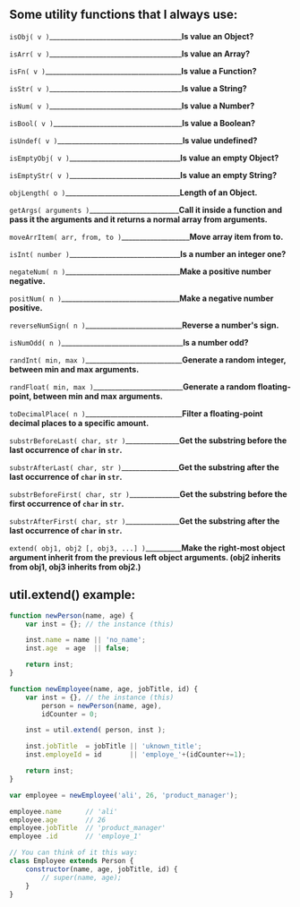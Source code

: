 Some utility functions that I always use:
-----------------------------------------
`isObj( v )`_____________________________________**Is value an Object?**

`isArr( v )`_____________________________________**Is value an Array?**

`isFn( v )`______________________________________**Is value a Function?**

`isStr( v )`_____________________________________**Is value a String?**

`isNum( v )`_____________________________________**Is value a Number?**

`isBool( v )`____________________________________**Is value a Boolean?**

`isUndef( v )`___________________________________**Is value undefined?**

`isEmptyObj( v )`_______________________________**Is value an empty Object?**

`isEmptyStr( v )`_______________________________**Is value an empty String?**

`objLength( o )`________________________________**Length of an Object.**

`getArgs( arguments )`_________________________**Call it inside a function and pass it the arguments and it returns a normal array from arguments.**

`moveArrItem( arr, from, to )`___________________**Move array item from to.**

`isInt( number )`_______________________________**Is a number an integer one?**

`negateNum( n )`________________________________**Make a positive number negative.**

`positNum( n )`_________________________________**Make a negative number positive.**

`reverseNumSign( n )`___________________________**Reverse a number's sign.**

`isNumOdd( n )`__________________________________**Is a number odd?**

`randInt( min, max )`___________________________**Generate a random integer, between min and max arguments.**

`randFloat( min, max )`_________________________**Generate a random floating-point, between min and max arguments.**

`toDecimalPlace( n )`___________________________**Filter a floating-point decimal places to a specific amount.**

`substrBeforeLast( char, str )`_______________**Get the substring before the last occurrence of `char` in `str`.**

`substrAfterLast( char, str )`________________**Get the substring after the last occurrence of `char` in `str`.**

`substrBeforeFirst( char, str )`______________**Get the substring before the first occurrence of `char` in `str`.**

`substrAfterFirst( char, str )`_______________**Get the substring after the last occurrence of `char` in `str`.**

`extend( obj1, obj2 [, obj3, ...] )`__________**Make the right-most object argument inherit from the previous left object arguments. (obj2 inherits from obj1, obj3 inherits from obj2.)**

util.extend() example:
----------------------
```javascript
function newPerson(name, age) {
    var inst = {}; // the instance (this)

    inst.name = name || 'no_name';
    inst.age  = age  || false;

    return inst;
}

function newEmployee(name, age, jobTitle, id) {
    var inst = {}, // the instance (this)
        person = newPerson(name, age),
        idCounter = 0;

    inst = util.extend( person, inst );

    inst.jobTitle  = jobTitle || 'uknown_title';
    inst.employeId = id       || 'employe_'+(idCounter+=1);

    return inst;
}

var employee = newEmployee('ali', 26, 'product_manager');

employee.name      // 'ali'
employee.age       // 26
employee.jobTitle  // 'product_manager'
employee .id       // 'employe_1'

// You can think of it this way:
class Employee extends Person {
    constructor(name, age, jobTitle, id) {
        // super(name, age);
    }
}
```
